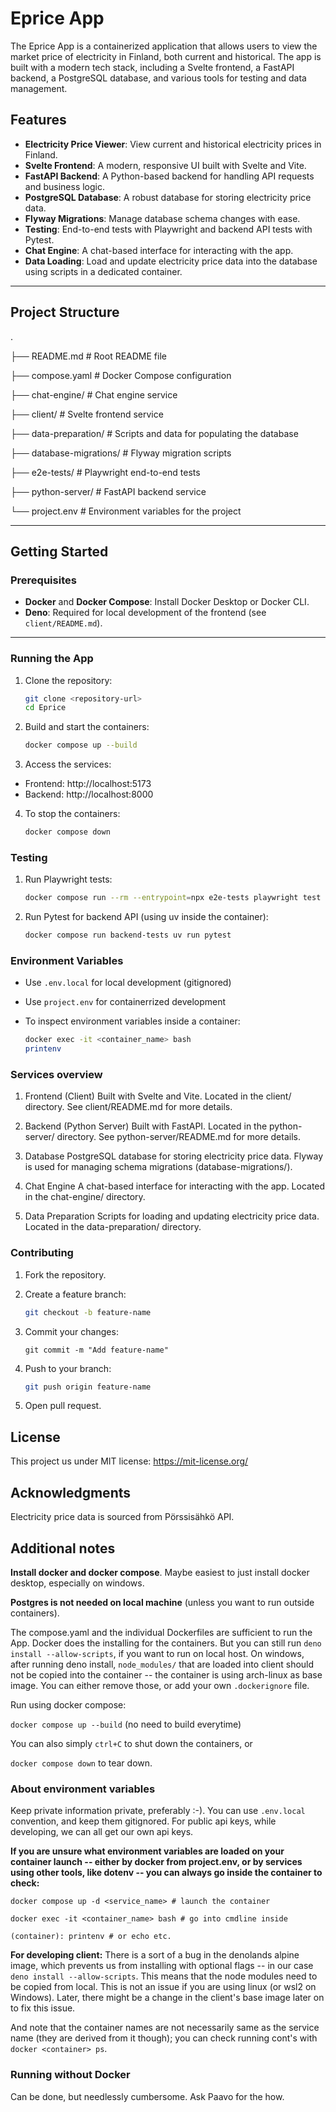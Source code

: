 # Eprice App

The Eprice App is a containerized application that allows users to view the market price of electricity in Finland, both current and historical. The app is built with a modern tech stack, including a Svelte frontend, a FastAPI backend, a PostgreSQL database, and various tools for testing and data management.

## Features

- **Electricity Price Viewer**: View current and historical electricity prices in Finland.
- **Svelte Frontend**: A modern, responsive UI built with Svelte and Vite.
- **FastAPI Backend**: A Python-based backend for handling API requests and business logic.
- **PostgreSQL Database**: A robust database for storing electricity price data.
- **Flyway Migrations**: Manage database schema changes with ease.
- **Testing**: End-to-end tests with Playwright and backend API tests with Pytest.
- **Chat Engine**: A chat-based interface for interacting with the app.
- **Data Loading**: Load and update electricity price data into the database using scripts in a dedicated container.

---

## Project Structure
.

 ├── README.md # Root README file

 ├── compose.yaml # Docker Compose configuration 
 
 ├── chat-engine/ # Chat engine service 
 
 ├── client/ # Svelte frontend service
 
 ├── data-preparation/ # Scripts and data for populating the database
 
 ├── database-migrations/ # Flyway migration scripts 
 
 ├── e2e-tests/ # Playwright end-to-end tests
 
 ├── python-server/ # FastAPI backend service
 
 └── project.env # Environment variables for the project


---

## Getting Started

### Prerequisites

- **Docker** and **Docker Compose**: Install Docker Desktop or Docker CLI.
- **Deno**: Required for local development of the frontend (see `client/README.md`).

---

### Running the App

1. Clone the repository:
    ```bash
    git clone <repository-url>
    cd Eprice
    ```

2. Build and start the containers:
    ```bash
    docker compose up --build
    ```

3. Access the services:

* Frontend: http://localhost:5173
* Backend: http://localhost:8000

4. To stop the containers:
    ```bash
    docker compose down
    ```

### Testing


1. Run Playwright tests:
    ```bash
    docker compose run --rm --entrypoint=npx e2e-tests playwright test
    ```

2. Run Pytest for backend API (using uv inside the container):
    ```bash
    docker compose run backend-tests uv run pytest
    ```

### Environment Variables

* Use `.env.local` for local development (gitignored)

* Use `project.env` for containerrized development

* To inspect environment variables inside a container:
    ```bash
    docker exec -it <container_name> bash
    printenv
    ```

### Services overview

1. Frontend (Client)
Built with Svelte and Vite.
Located in the client/ directory.
See client/README.md for more details.

2. Backend (Python Server)
Built with FastAPI.
Located in the python-server/ directory.
See python-server/README.md for more details.

3. Database
PostgreSQL database for storing electricity price data.
Flyway is used for managing schema migrations (database-migrations/).

4. Chat Engine
A chat-based interface for interacting with the app.
Located in the chat-engine/ directory.

5. Data Preparation
Scripts for loading and updating electricity price data.
Located in the data-preparation/ directory.

### Contributing

1. Fork the repository.

2. Create a feature branch:

    ```bash
    git checkout -b feature-name
    ```

3. Commit your changes:

    ```
    git commit -m "Add feature-name"
    ```

4. Push to your branch:

    ```bash
    git push origin feature-name
    ```

5. Open pull request.


## License

This project us under MIT license: https://mit-license.org/

## Acknowledgments

Electricity price data is sourced from Pörssisähkö API.

## Additional notes

**Install docker and docker compose**. Maybe easiest to just install docker desktop, especially on windows.

**Postgres is not needed on local machine** (unless you want to run outside containers).

The compose.yaml and the individual Dockerfiles are sufficient to run the App. Docker does the installing for the containers. But you can still run `deno install --allow-scripts`, if you want to run on local host. On windows, after running deno install, `node_modules/` that are loaded into client should not be copied into the container -- the container is using arch-linux as base image. You can either remove those, or add your own `.dockerignore` file.

Run using docker compose:

`docker compose up --build` (no need to build everytime)

You can also simply `ctrl+C` to shut down the containers, or

`docker compose down` to tear down.


### **About environment variables**

Keep private information private, preferably :-). You can use `.env.local` convention, and keep them gitignored. For public api keys, while developing, we can all get our own api keys.

**If you are unsure what environment variables are loaded on your container launch -- either by docker from project.env, or by services using other tools, like dotenv -- you can always go inside the container to check:**

```
docker compose up -d <service_name> # launch the container

docker exec -it <container_name> bash # go into cmdline inside

(container): printenv # or echo etc.
```

**For developing client:** There is a sort of a bug in the denolands alpine image, which prevents us from installing with optional flags -- in our case `deno install --allow-scripts`. This means that the node modules need to be copied from local. This is not an issue if you are using linux (or wsl2 on Windows). Later, there might be a change in the client's base image later on to fix this issue.

And note that the container names are not necessarily same as the service name (they are derived from it though); you can check running cont's with `docker <container> ps`.

### Running without Docker

Can be done, but needlessly cumbersome. Ask Paavo for the how.
